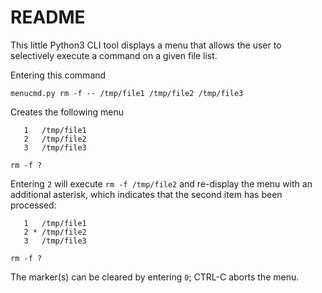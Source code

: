 README
======

This little Python3 CLI tool displays a menu that allows the user to selectively execute a command on a given file list.

Entering this command

```
menucmd.py rm -f -- /tmp/file1 /tmp/file2 /tmp/file3
```

Creates the following menu
```
   1   /tmp/file1
   2   /tmp/file2
   3   /tmp/file3

rm -f ?
```

Entering `2` will execute `rm -f /tmp/file2` and re-display the menu with an additional asterisk, which indicates that the second item has been processed:

```
   1   /tmp/file1
   2 * /tmp/file2
   3   /tmp/file3

rm -f ?
```

The marker(s) can be cleared by entering `0`; CTRL-C aborts the menu.

